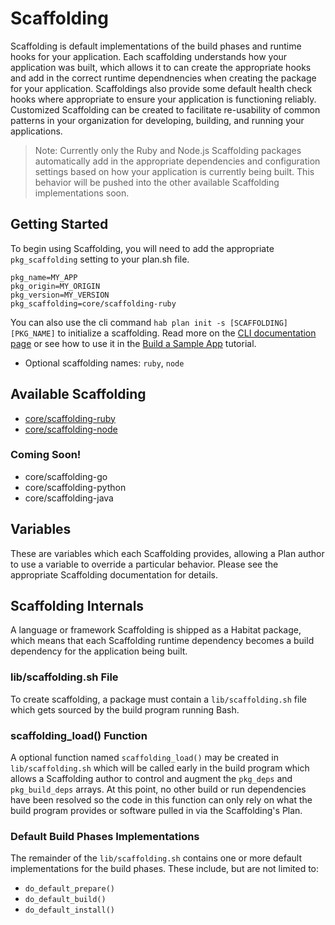 # Scaffolding

Scaffolding is default implementations of the build phases and runtime hooks for your application. Each scaffolding understands how your application was built, which allows it to can create the appropriate hooks and add in the correct runtime dependnencies when creating the package for your application. Scaffoldings also provide some default health check hooks where appropriate to ensure your application is functioning reliably. Customized Scaffolding can be created to facilitate re-usability of common patterns in your organization for developing, building, and running your applications.

> Note: Currently only the Ruby and Node.js Scaffolding packages automatically add in the appropriate dependencies and configuration settings based on how your application is currently being built. This behavior will be pushed into the other available Scaffolding implementations soon.

## Getting Started

To begin using Scaffolding, you will need to add the appropriate `pkg_scaffolding` setting to your plan.sh file.

    pkg_name=MY_APP
    pkg_origin=MY_ORIGIN
    pkg_version=MY_VERSION
    pkg_scaffolding=core/scaffolding-ruby

You can also use the cli command `hab plan init -s [SCAFFOLDING] [PKG_NAME]` to initialize a scaffolding. Read more on the [CLI documentation page](/docs/reference/habitat-cli/#hab-plan-init) or see how to use it in the [Build a Sample App](/tutorials/sample-app/mac/) tutorial.

* Optional scaffolding names: `ruby`, `node`


## Available Scaffolding

* [core/scaffolding-ruby](https://github.com/habitat-sh/core-plans/blob/master/scaffolding-ruby/)
* [core/scaffolding-node](https://github.com/habitat-sh/core-plans/tree/master/scaffolding-node)

### Coming Soon!

* core/scaffolding-go
* core/scaffolding-python
* core/scaffolding-java

## Variables

These are variables which each Scaffolding provides, allowing a Plan author to use a variable to override a particular behavior.  Please see the appropriate Scaffolding documentation for details.

## Scaffolding Internals

A language or framework Scaffolding is shipped as a Habitat package, which means that each Scaffolding runtime dependency becomes a build dependency for the application being built.

### lib/scaffolding.sh File

To create scaffolding, a package must contain a `lib/scaffolding.sh` file which gets sourced by the build program running Bash.

### scaffolding_load() Function

A optional function named `scaffolding_load()` may be created in `lib/scaffolding.sh` which will be called early in the build program which allows a Scaffolding author to control and augment the `pkg_deps` and `pkg_build_deps` arrays. At this point, no other build or run dependencies have been resolved so the code in this function can only rely on what the build program provides or software pulled in via the Scaffolding's Plan.

### Default Build Phases Implementations

The remainder of the `lib/scaffolding.sh` contains one or more default implementations for the build phases. These include, but are not limited to:

* `do_default_prepare()`
* `do_default_build()`
* `do_default_install()`
